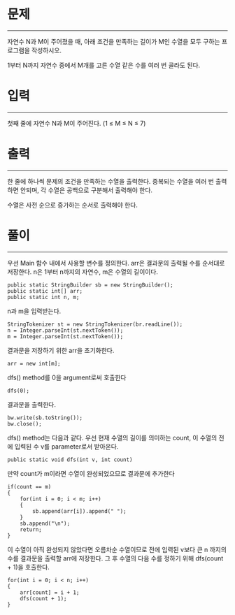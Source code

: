 # 문제

---

자연수 N과 M이 주어졌을 때, 아래 조건을 만족하는 길이가 M인 수열을 모두 구하는 프로그램을 작성하시오.

1부터 N까지 자연수 중에서 M개를 고른 수열
같은 수를 여러 번 골라도 된다.

# 입력

---

첫째 줄에 자연수 N과 M이 주어진다. (1 ≤ M ≤ N ≤ 7)

# 출력

---

한 줄에 하나씩 문제의 조건을 만족하는 수열을 출력한다. 중복되는 수열을 여러 번 출력하면 안되며, 각 수열은 공백으로 구분해서 출력해야 한다.

수열은 사전 순으로 증가하는 순서로 출력해야 한다.


# 풀이

----

우선 Main 함수 내에서 사용할 변수를 정의한다.
arr은 결과문의 출력될 수를 순서대로 저장한다. n은 1부터 n까지의 자연수,
m은 수열의 길이이다.

    public static StringBuilder sb = new StringBuilder();
    public static int[] arr;
    public static int n, m;

n과 m을 입력받는다.

    StringTokenizer st = new StringTokenizer(br.readLine());
    n = Integer.parseInt(st.nextToken());
    m = Integer.parseInt(st.nextToken());

결과문을 저장하기 위한 arr을 초기화한다.

    arr = new int[m];

dfs() method를 0을 argument로써 호출한다

    dfs(0);

결과문을 출력한다.

    bw.write(sb.toString());
    bw.close();

dfs() method는 다음과 같다. 우선 현재 수열의 길이를 의미하는 count,
이 수열의 전에 입력된 수 v를 parameter로서 받아온다.

    public static void dfs(int v, int count)

만약 count가 m이라면 수열이 완성되었으므로 결과문에 추가한다

    if(count == m)
    {
        for(int i = 0; i < m; i++)
        {
            sb.append(arr[i]).append(" ");
        }
        sb.append("\n");
        return;
    }

이 수열이 아직 완성되지 않았다면 오름차순 수열이므로 전에 입력된 v보다 큰 n 까지의 수를
결과문을 출력할 arr에 저장한다. 그 후 수열의 다음 수를 정하기 위해 dfs(count + 1)을 호출한다.

    for(int i = 0; i < n; i++)
    {
        arr[count] = i + 1;
        dfs(count + 1);
    }

    